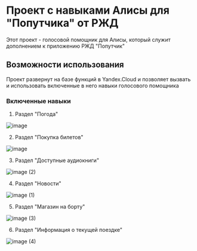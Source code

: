 # Проект с навыками Алисы для "Попутчика" от РЖД

Этот проект - голосовой помощник для Алисы, который служит дополнением к приложению РЖД "Попутчик"

## Возможности использования

Проект развернут на базе функций в Yandex.Cloud и позволяет вызвать и использовать включенные в него навыки голосового помощника


### Включенные навыки

1. Раздел "Погода"

![image](https://user-images.githubusercontent.com/50312314/133880024-9de01890-8dcb-413c-b0e4-642a4ba1b580.png)

2. Раздел "Покупка билетов"

![image](https://user-images.githubusercontent.com/50312314/133879629-53bbe0cc-1472-44a5-be23-132284e1f8c1.png)

3. Раздел "Доступные аудиокниги"

![image (2)](https://user-images.githubusercontent.com/50312314/133879674-f64a076e-1f30-439c-a378-264d10faea37.png)

4. Раздел "Новости"

![image (1)](https://user-images.githubusercontent.com/50312314/133879649-205bbe3a-8b59-4771-b66b-cad1100ed08e.png)

5. Раздел "Магазин на борту"

![image (3)](https://user-images.githubusercontent.com/50312314/133879691-4e899c40-71a6-434b-b15f-de0f1f27f5c9.png)

6. Раздел "Информация о текущей поездке"

![image (4)](https://user-images.githubusercontent.com/50312314/133879719-b52d1a24-b95e-4603-b972-d47ef1e3f0e7.png)

